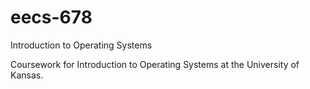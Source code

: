 # eecs-678
Introduction to Operating Systems

Coursework for Introduction to Operating Systems at the University of Kansas.
